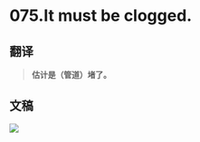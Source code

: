 # 075.It must be clogged.

## 翻译

> **估计是（管道）堵了。**

## 文稿

![](https://cdn.jsdelivr.net/gh/imtianx/speaking180/img/075.jpg)

